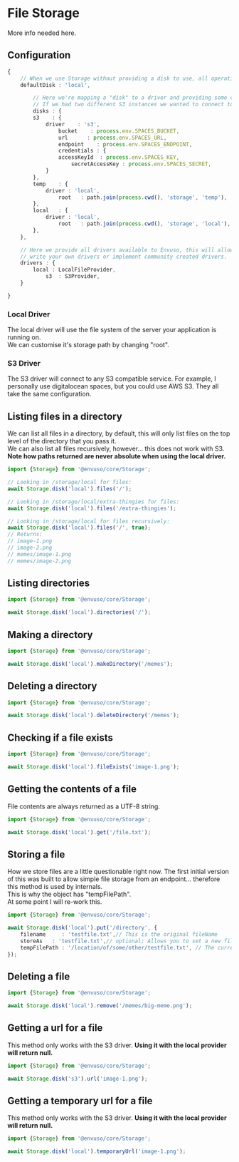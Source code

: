 # File Storage

More info needed here.


## Configuration
```typescript
{
    // When we use Storage without providing a disk to use, all operations will fallback to our default
    defaultDisk : 'local',

        // Here we're mapping a "disk" to a driver and providing some configuration.
        // If we had two different S3 instances we wanted to connect to, this would allow such a thing.
        disks : {
        s3	  : {
            driver	  : 's3',
                bucket	  : process.env.SPACES_BUCKET,
                url		 : process.env.SPACES_URL,
                endpoint	: process.env.SPACES_ENDPOINT,
                credentials : {
                accessKeyId	 : process.env.SPACES_KEY,
                    secretAccessKey : process.env.SPACES_SECRET,
            }
        },
        temp	: {
            driver : 'local',
                root   : path.join(process.cwd(), 'storage', 'temp'),
        },
        local   : {
            driver : 'local',
                root   : path.join(process.cwd(), 'storage', 'local'),
        },
    },

    // Here we provide all drivers available to Envuso, this will allow you to
    // write your own drivers or implement community created drivers.
    drivers : {
        local : LocalFileProvider,
            s3	: S3Provider,
    }

}
```
### Local Driver

The local driver will use the file system of the server your application is running on.  
We can customise it's storage path by changing "root".
### S3 Driver

The S3 driver will connect to any S3 compatible service. For example, I personally use digitalocean spaces, but you could use AWS S3. They all take the same configuration.
## Listing files in a directory
We can list all files in a directory, by default, this will only list files on the top level of the directory that you pass it.  
We can also list all files recursively, however... this does not work with S3.  
**Note how paths returned are never absolute when using the local driver.**

```typescript
import {Storage} from '@envuso/core/Storage';

// Looking in /storage/local for files:
await Storage.disk('local').files('/');

// Looking in /storage/local/extra-thingies for files:
await Storage.disk('local').files('/extra-thingies');

// Looking in /storage/local for files recursively:
await Storage.disk('local').files('/', true);
// Returns:
// image-1.png
// image-2.png
// memes/image-1.png
// memes/image-2.png
```

## Listing directories

```typescript
import {Storage} from '@envuso/core/Storage';

await Storage.disk('local').directories('/');
```

## Making a directory

```typescript
import {Storage} from '@envuso/core/Storage';

await Storage.disk('local').makeDirectory('/memes');
```

## Deleting a directory

```typescript
import {Storage} from '@envuso/core/Storage';

await Storage.disk('local').deleteDirectory('/memes');
```

## Checking if a file exists

```typescript
import {Storage} from '@envuso/core/Storage';

await Storage.disk('local').fileExists('image-1.png');
```

## Getting the contents of a file

File contents are always returned as a UTF-8 string.

```typescript
import {Storage} from '@envuso/core/Storage';

await Storage.disk('local').get('/file.txt');
```

## Storing a file

How we store files are a little questionable right now. The first initial version of this was built to allow simple file storage from an endpoint... therefore this method is used by internals.  
This is why the object has "tempFilePath".  
At some point I will re-work this.

```typescript
import {Storage} from '@envuso/core/Storage';

await Storage.disk('local').put('/directory', {
    filename	 : 'testfile.txt',// This is the original fileName
    storeAs	  : 'testfile.txt',// optional; Allows you to set a new file name when storing
    tempFilePath : '/location/of/some/other/testfile.txt', // The current location of the file you wish to put
});
```

## Deleting a file

```typescript
import {Storage} from '@envuso/core/Storage';

await Storage.disk('local').remove('/memes/big-meme.png');
```

## Getting a url for a file

This method only works with the S3 driver.  **Using it with the local provider will return null.**

```typescript
import {Storage} from '@envuso/core/Storage';

await Storage.disk('s3').url('image-1.png');
```

## Getting a temporary url for a file

This method only works with the S3 driver.  **Using it with the local provider will return null.**

```typescript
import {Storage} from '@envuso/core/Storage';

await Storage.disk('local').temporaryUrl('image-1.png');
```

